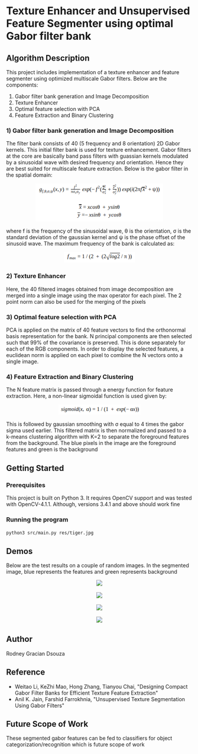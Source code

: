 # Texture Enhancer and Unsupervised Feature Segmenter using optimal Gabor filter bank

## Algorithm Description
This project includes implementation of a texture enhancer and feature segmenter using optimized multiscale Gabor filters. Below are the components:
1)  Gabor filter bank generation and Image Decomposition
2)  Texture Enhancer
3)  Optimal feature selection with PCA 
4)  Feature Extraction and Binary Clustering

### 1) Gabor filter bank generation and Image Decomposition

The filter bank consists of 40 (5 frequency and 8 orientation) 2D Gabor kernels. This initial filter bank is used for texture enhancement. Gabor filters at the core are basically band pass filters with guassian kernels modulated by a sinusoidal wave with desired frequency and orientation. Hence they are best suited for multiscale feature extraction. Below is the gabor filter in the spatial domain:

<p align="center">
  <img src="docs/images/eq1.png">
</p>

where f is the frequency of the sinusoidal wave, θ is the orientation, σ is the standard deviation of the gaussian kernel and ψ is the phase offset of the sinusoid wave. The maximum frequency of the bank is calculated as:

<p align="center">
  <img src="docs/images/eq2_a.png">
</p>

### 2) Texture Enhancer
Here, the 40 filtered images obtained from image decomposition are merged into a single image using the max operator for each pixel. The 2 point norm can also be used for the merging of the pixels

### 3) Optimal feature selection with PCA
PCA is applied on the matrix of 40 feature vectors to find the orthonormal basis representation for the bank. N principal components are then selected such that 99% of the covariance is preserved. This is done separately for each of the RGB components. In order to display the selected features, a euclidean norm is applied on each pixel to combine the N vectors onto a single image. 

### 4)  Feature Extraction and Binary Clustering
The N feature matrix is passed through a energy function for feature extraction. Here, a non-linear sigmoidal function is used given by:

<p align="center">
  <img src="docs/images/eq3.png">
</p>

This is followed by gaussian smoothing with σ equal to 4 times the gabor sigma used earlier. This filtered matrix is then normalized and passed to a k-means clustering algorithm with K=2 to separate the foreground features from the background. The blue pixels in the image are the foreground features and green is the background

## Getting Started
### Prerequisites
This project is built on Python 3. It requires OpenCV support and was tested with OpenCV-4.1.1. Although, versions 3.4.1 and above should work fine

### Running the program
```python3 src/main.py res/tiger.jpg```

## Demos
Below are the test results on a couple of random images. In the segmented image, blue represents the features and green represents background

<p align="center">
  <img src="docs/images/output_18:13:13.894051.png">
</p>

<p align="center">
  <img src="docs/images/output_18:08:50.838480.png">
</p>

<p align="center">
  <img src="docs/images/output_18:14:15.698505.png">
</p>

<p align="center">
  <img src="docs/images/output_18:15:33.614701.png">
</p>

## Author
Rodney Gracian Dsouza

## Reference
- Weitao Li, KeZhi Mao, Hong Zhang, Tianyou Chai, "Designing Compact Gabor Filter Banks for Efficient
Texture Feature Extraction"
- Anil K. Jain, Farshid Farrokhnia, "Unsupervised Texture Segmentation Using Gabor
Filters"

## Future Scope of Work
These segmented gabor features can be fed to classifiers for object categorization/recognition which is future scope of work
